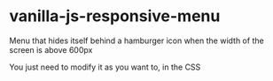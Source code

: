 # vanilla-js-responsive-menu
Menu that hides itself behind a hamburger  icon when the width of the screen is above 600px

You just need to modify it as you want to, in the CSS
